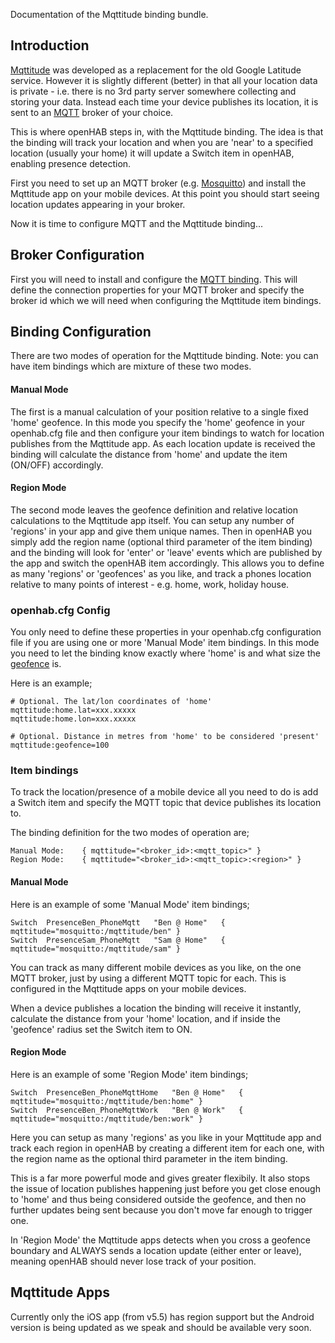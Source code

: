 Documentation of the Mqttitude binding bundle.

## Introduction

[Mqttitude](http://mqttitude.org/) was developed as a replacement for the old Google Latitude service. However it is slightly different (better) in that all your location data is private - i.e. there is no 3rd party server somewhere collecting and storing your data. Instead each time your device publishes its location, it is sent to an [MQTT](http://mqtt.org/) broker of your choice. 

This is where openHAB steps in, with the Mqttitude binding. The idea is that the binding will track your location and when you are 'near' to a specified location (usually your home) it will update a Switch item in openHAB, enabling presence detection.

First you need to set up an MQTT broker (e.g. [Mosquitto](http://mosquitto.org/)) and install the Mqttitude app on your mobile devices. At this point you should start seeing location updates appearing in your broker. 

Now it is time to configure MQTT and the Mqttitude binding...

## Broker Configuration

First you will need to install and configure the [MQTT binding](https://github.com/openhab/openhab/wiki/MQTT-Binding#transport-configuration). This will define the connection properties for your MQTT broker and specify the broker id which we will need when configuring the Mqttitude item bindings.

## Binding Configuration

There are two modes of operation for the Mqttitude binding. Note: you can have item bindings which are mixture of these two modes.

#### Manual Mode ####
The first is a manual calculation of your position relative to a single fixed 'home' geofence. In this mode you specify the 'home' geofence in your openhab.cfg file and then configure your item bindings to watch for location publishes from the Mqttitude app. As each location update is received the binding will calculate the distance from 'home' and update the item (ON/OFF) accordingly.

#### Region Mode ####
The second mode leaves the geofence definition and relative location calculations to the Mqttitude app itself. You can setup any number of 'regions' in your app and give them unique names. Then in openHAB you simply add the region name (optional third parameter of the item binding) and the binding will look for 'enter' or 'leave' events which are published by the app and switch the openHAB item accordingly. This allows you to define as many 'regions' or 'geofences' as you like, and track a phones location relative to many points of interest - e.g. home, work, holiday house. 

### openhab.cfg Config

You only need to define these properties in your openhab.cfg configuration file if you are using one or more 'Manual Mode' item bindings. In this mode you need to let the binding know exactly where 'home' is and what size the [geofence](http://en.wikipedia.org/wiki/Geo-fence) is.

Here is an example;

    # Optional. The lat/lon coordinates of 'home'
    mqttitude:home.lat=xxx.xxxxx
    mqttitude:home.lon=xxx.xxxxx

    # Optional. Distance in metres from 'home' to be considered 'present'
    mqttitude:geofence=100

### Item bindings

To track the location/presence of a mobile device all you need to do is add a Switch item and specify the MQTT topic that device publishes its location to. 

The binding definition for the two modes of operation are;

    Manual Mode:    { mqttitude="<broker_id>:<mqtt_topic>" }
    Region Mode:    { mqttitude="<broker_id>:<mqtt_topic>:<region>" }

#### Manual Mode ####
Here is an example of some 'Manual Mode' item bindings;

    Switch  PresenceBen_PhoneMqtt   "Ben @ Home"   { mqttitude="mosquitto:/mqttitude/ben" }
    Switch  PresenceSam_PhoneMqtt   "Sam @ Home"   { mqttitude="mosquitto:/mqttitude/sam" }

You can track as many different mobile devices as you like, on the one MQTT broker, just by using a different MQTT topic for each. This is configured in the Mqttitude apps on your mobile devices.

When a device publishes a location the binding will receive it instantly, calculate the distance from your 'home' location, and if inside the 'geofence' radius set the Switch item to ON.

#### Region Mode ###
Here is an example of some 'Region Mode' item bindings;

    Switch  PresenceBen_PhoneMqttHome   "Ben @ Home"   { mqttitude="mosquitto:/mqttitude/ben:home" }
    Switch  PresenceBen_PhoneMqttWork   "Ben @ Work"   { mqttitude="mosquitto:/mqttitude/ben:work" }

Here you can setup as many 'regions' as you like in your Mqttitude app and track each region in openHAB by creating a different item for each one, with the region name as the optional third parameter in the item binding.

This is a far more powerful mode and gives greater flexibily. It also stops the issue of location publishes happening just before you get close enough to 'home' and thus being considered outside the geofence, and then no further updates being sent because you don't move far enough to trigger one.

In 'Region Mode' the Mqttitude apps detects when you cross a geofence boundary and ALWAYS sends a location update (either enter or leave), meaning openHAB should never lose track of your position. 

## Mqttitude Apps

Currently only the iOS app (from v5.5) has region support but the Android version is being updated as we speak and should be available very soon. 